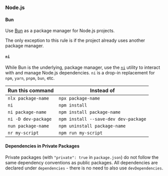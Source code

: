 ### Node.js

#### Bun

Use [Bun](https://bun.sh) as a package manager for Node.js projects.

The only exception to this rule is if the project already uses another package manager.

#### `ni`

While Bun is the underlying, package manager, use the [`ni`](https://github.com/antfu-collective/ni) utility to interact
with and manage Node.js dependencies. `ni` is a drop-in replacement for `npm`, `yarn`, `pnpm`, `bun`, etc.

| Run this command    | Instead of                           |
| ------------------- | ------------------------------------ |
| `nlx package-name`  | `npx package-name`                   |
| `ni`                | `npm install`                        |
| `ni package-name`   | `npm install package-name`           |
| `ni -D dev-package` | `npm install --save-dev dev-package` |
| `nun package-name`  | `npm uninstall package-name`         |
| `nr my-script`      | `npm run my-script`                  |

#### Dependencies in Private Packages

Private packages (with `"private": true` in `package.json`) do not follow the same dependency conventions as public
packages. All dependencies are declared under `dependencies` - there is no need to also use `devDependencies`.
